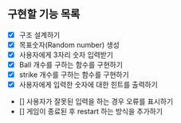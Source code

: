## 구현할 기능 목록

- [x] 구조 설계하기
- [x] 목표숫자(Random number) 생성
- [x] 사용자에게 3자리 숫자 입력받기
- [x] Ball 개수를 구하는 함수를 구현하기
- [x] strike 개수를 구하는 함수를 구현하기
- [x] 사용자에게 입력한 숫자에 대한 힌트를 출력하기
- [] 사용자가 잘못된 입력을 하는 경우 오류를 표시하기
- [] 게임이 종료된 후 restart 하는 방식을 추가하기
